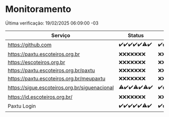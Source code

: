 # Monitoramento

Última verificação: 19/02/2025 06:09:00 -03

|Serviço|Status|Últimas 24h|
|---|---|---|
|https://github.com|<span title="2025-02-12: OK=23">✔️</span><span title="2025-02-13: OK=23">✔️</span><span title="2025-02-14: OK=23">✔️</span><span title="2025-02-15: OK=23">✔️</span><span title="2025-02-16: OK=23">✔️</span><span title="2025-02-17: OK=22, Falhas=1">⚠️</span><span title="2025-02-18: OK=8">✔️</span>|<span title="18/02/2025 06:09:00 -03 : 200">✔️</span><span title="18/02/2025 07:09:00 -03 : 200">✔️</span><span title="18/02/2025 08:07:00 -03 : 200">✔️</span><span title="18/02/2025 09:16:00 -03 : 200">✔️</span><span title="18/02/2025 10:15:00 -03 : 200">✔️</span><span title="18/02/2025 11:08:00 -03 : 200">✔️</span><span title="18/02/2025 12:09:00 -03 : 200">✔️</span><span title="18/02/2025 13:10:00 -03 : 200">✔️</span><span title="18/02/2025 14:07:00 -03 : 200">✔️</span><span title="18/02/2025 15:11:00 -03 : 200">✔️</span><span title="18/02/2025 16:07:00 -03 : 200">✔️</span><span title="18/02/2025 17:09:00 -03 : 200">✔️</span><span title="18/02/2025 18:07:00 -03 : 200">✔️</span><span title="18/02/2025 19:07:00 -03 : 200">✔️</span><span title="18/02/2025 20:07:00 -03 : 200">✔️</span><span title="18/02/2025 21:40:00 -03 : 200">✔️</span><span title="18/02/2025 23:10:00 -03 : 200">✔️</span><span title="19/02/2025 00:13:00 -03 : 200">✔️</span><span title="19/02/2025 01:10:00 -03 : 200">✔️</span><span title="19/02/2025 02:08:00 -03 : 200">✔️</span><span title="19/02/2025 03:12:00 -03 : 200">✔️</span><span title="19/02/2025 04:08:00 -03 : 200">✔️</span><span title="19/02/2025 05:12:00 -03 : 200">✔️</span><span title="19/02/2025 06:09:00 -03 : 200">✔️</span>|
|https://paxtu.escoteiros.org.br|<span title="2025-02-12: Falhas=23">❌</span><span title="2025-02-13: Falhas=23">❌</span><span title="2025-02-14: Falhas=23">❌</span><span title="2025-02-15: Falhas=23">❌</span><span title="2025-02-16: Falhas=23">❌</span><span title="2025-02-17: Falhas=23">❌</span><span title="2025-02-18: Falhas=8">❌</span>|<span title="18/02/2025 06:09:00 -03 : 403">❌</span><span title="18/02/2025 07:09:00 -03 : 403">❌</span><span title="18/02/2025 08:07:00 -03 : 403">❌</span><span title="18/02/2025 09:16:00 -03 : 403">❌</span><span title="18/02/2025 10:15:00 -03 : 403">❌</span><span title="18/02/2025 11:08:00 -03 : 403">❌</span><span title="18/02/2025 12:09:00 -03 : 403">❌</span><span title="18/02/2025 13:10:00 -03 : 403">❌</span><span title="18/02/2025 14:07:00 -03 : 403">❌</span><span title="18/02/2025 15:11:00 -03 : 403">❌</span><span title="18/02/2025 16:07:00 -03 : 403">❌</span><span title="18/02/2025 17:09:00 -03 : 403">❌</span><span title="18/02/2025 18:07:00 -03 : 403">❌</span><span title="18/02/2025 19:07:00 -03 : 403">❌</span><span title="18/02/2025 20:07:00 -03 : 403">❌</span><span title="18/02/2025 21:40:00 -03 : 403">❌</span><span title="18/02/2025 23:10:00 -03 : 403">❌</span><span title="19/02/2025 00:13:00 -03 : 403">❌</span><span title="19/02/2025 01:10:00 -03 : 403">❌</span><span title="19/02/2025 02:08:00 -03 : 403">❌</span><span title="19/02/2025 03:12:00 -03 : 403">❌</span><span title="19/02/2025 04:08:00 -03 : 403">❌</span><span title="19/02/2025 05:12:00 -03 : 403">❌</span><span title="19/02/2025 06:09:00 -03 : 403">❌</span>|
|https://escoteiros.org.br|<span title="2025-02-12: Falhas=23">❌</span><span title="2025-02-13: Falhas=23">❌</span><span title="2025-02-14: Falhas=23">❌</span><span title="2025-02-15: Falhas=23">❌</span><span title="2025-02-16: Falhas=23">❌</span><span title="2025-02-17: Falhas=23">❌</span><span title="2025-02-18: Falhas=8">❌</span>|<span title="18/02/2025 06:09:00 -03 : 403">❌</span><span title="18/02/2025 07:09:00 -03 : 403">❌</span><span title="18/02/2025 08:07:00 -03 : 403">❌</span><span title="18/02/2025 09:16:00 -03 : 403">❌</span><span title="18/02/2025 10:15:00 -03 : 403">❌</span><span title="18/02/2025 11:08:00 -03 : 403">❌</span><span title="18/02/2025 12:09:00 -03 : 403">❌</span><span title="18/02/2025 13:10:00 -03 : 403">❌</span><span title="18/02/2025 14:07:00 -03 : 403">❌</span><span title="18/02/2025 15:12:00 -03 : 403">❌</span><span title="18/02/2025 16:07:00 -03 : 403">❌</span><span title="18/02/2025 17:09:00 -03 : 403">❌</span><span title="18/02/2025 18:07:00 -03 : 403">❌</span><span title="18/02/2025 19:07:00 -03 : 403">❌</span><span title="18/02/2025 20:07:00 -03 : 403">❌</span><span title="18/02/2025 21:40:00 -03 : 403">❌</span><span title="18/02/2025 23:10:00 -03 : 403">❌</span><span title="19/02/2025 00:13:00 -03 : 403">❌</span><span title="19/02/2025 01:10:00 -03 : 403">❌</span><span title="19/02/2025 02:08:00 -03 : 403">❌</span><span title="19/02/2025 03:12:00 -03 : 403">❌</span><span title="19/02/2025 04:08:00 -03 : 403">❌</span><span title="19/02/2025 05:12:00 -03 : 403">❌</span><span title="19/02/2025 06:09:00 -03 : 403">❌</span>|
|https://paxtu.escoteiros.org.br/paxtu|<span title="2025-02-12: Falhas=23">❌</span><span title="2025-02-13: Falhas=23">❌</span><span title="2025-02-14: Falhas=23">❌</span><span title="2025-02-15: Falhas=23">❌</span><span title="2025-02-16: Falhas=23">❌</span><span title="2025-02-17: Falhas=23">❌</span><span title="2025-02-18: Falhas=8">❌</span>|<span title="18/02/2025 06:09:00 -03 : 403">❌</span><span title="18/02/2025 07:09:00 -03 : 403">❌</span><span title="18/02/2025 08:07:00 -03 : 403">❌</span><span title="18/02/2025 09:16:00 -03 : 403">❌</span><span title="18/02/2025 10:15:00 -03 : 403">❌</span><span title="18/02/2025 11:08:00 -03 : 403">❌</span><span title="18/02/2025 12:09:00 -03 : 403">❌</span><span title="18/02/2025 13:10:00 -03 : 403">❌</span><span title="18/02/2025 14:07:00 -03 : 403">❌</span><span title="18/02/2025 15:12:00 -03 : 403">❌</span><span title="18/02/2025 16:07:00 -03 : 403">❌</span><span title="18/02/2025 17:09:00 -03 : 403">❌</span><span title="18/02/2025 18:07:00 -03 : 403">❌</span><span title="18/02/2025 19:07:00 -03 : 403">❌</span><span title="18/02/2025 20:07:00 -03 : 403">❌</span><span title="18/02/2025 21:40:00 -03 : 403">❌</span><span title="18/02/2025 23:10:00 -03 : 403">❌</span><span title="19/02/2025 00:13:00 -03 : 403">❌</span><span title="19/02/2025 01:10:00 -03 : 403">❌</span><span title="19/02/2025 02:08:00 -03 : 403">❌</span><span title="19/02/2025 03:12:00 -03 : 403">❌</span><span title="19/02/2025 04:08:00 -03 : 403">❌</span><span title="19/02/2025 05:12:00 -03 : 403">❌</span><span title="19/02/2025 06:09:00 -03 : 403">❌</span>|
|https://paxtu.escoteiros.org.br/meupaxtu|<span title="2025-02-12: Falhas=23">❌</span><span title="2025-02-13: Falhas=23">❌</span><span title="2025-02-14: Falhas=23">❌</span><span title="2025-02-15: Falhas=23">❌</span><span title="2025-02-16: Falhas=23">❌</span><span title="2025-02-17: Falhas=23">❌</span><span title="2025-02-18: Falhas=8">❌</span>|<span title="18/02/2025 06:09:00 -03 : 403">❌</span><span title="18/02/2025 07:09:00 -03 : 403">❌</span><span title="18/02/2025 08:07:00 -03 : 403">❌</span><span title="18/02/2025 09:16:00 -03 : 403">❌</span><span title="18/02/2025 10:15:00 -03 : 403">❌</span><span title="18/02/2025 11:08:00 -03 : 403">❌</span><span title="18/02/2025 12:09:00 -03 : 403">❌</span><span title="18/02/2025 13:10:00 -03 : 403">❌</span><span title="18/02/2025 14:07:00 -03 : 403">❌</span><span title="18/02/2025 15:12:00 -03 : 403">❌</span><span title="18/02/2025 16:07:00 -03 : 403">❌</span><span title="18/02/2025 17:09:00 -03 : 403">❌</span><span title="18/02/2025 18:07:00 -03 : 403">❌</span><span title="18/02/2025 19:07:00 -03 : 403">❌</span><span title="18/02/2025 20:07:00 -03 : 403">❌</span><span title="18/02/2025 21:40:00 -03 : 403">❌</span><span title="18/02/2025 23:10:00 -03 : 403">❌</span><span title="19/02/2025 00:13:00 -03 : 403">❌</span><span title="19/02/2025 01:10:00 -03 : 403">❌</span><span title="19/02/2025 02:08:00 -03 : 403">❌</span><span title="19/02/2025 03:12:00 -03 : 403">❌</span><span title="19/02/2025 04:08:00 -03 : 403">❌</span><span title="19/02/2025 05:12:00 -03 : 403">❌</span><span title="19/02/2025 06:09:00 -03 : 403">❌</span>|
|https://sigue.escoteiros.org.br/siguenacional|<span title="2025-02-12: OK=22, Falhas=1">⚠️</span><span title="2025-02-13: OK=23">✔️</span><span title="2025-02-14: OK=23">✔️</span><span title="2025-02-15: OK=22, Falhas=1">⚠️</span><span title="2025-02-16: OK=23">✔️</span><span title="2025-02-17: OK=22, Falhas=1">⚠️</span><span title="2025-02-18: OK=8">✔️</span>|<span title="18/02/2025 06:09:00 -03 : 200">✔️</span><span title="18/02/2025 07:09:00 -03 : 200">✔️</span><span title="18/02/2025 08:07:00 -03 : 200">✔️</span><span title="18/02/2025 09:16:00 -03 : 200">✔️</span><span title="18/02/2025 10:15:00 -03 : 200">✔️</span><span title="18/02/2025 11:08:00 -03 : 200">✔️</span><span title="18/02/2025 12:09:00 -03 : 200">✔️</span><span title="18/02/2025 13:10:00 -03 : 200">✔️</span><span title="18/02/2025 14:07:00 -03 : 200">✔️</span><span title="18/02/2025 15:12:00 -03 : 200">✔️</span><span title="18/02/2025 16:07:00 -03 : 200">✔️</span><span title="18/02/2025 17:09:00 -03 : 200">✔️</span><span title="18/02/2025 18:07:00 -03 : 200">✔️</span><span title="18/02/2025 19:07:00 -03 : 200">✔️</span><span title="18/02/2025 20:07:00 -03 : 200">✔️</span><span title="18/02/2025 21:40:00 -03 : 200">✔️</span><span title="18/02/2025 23:10:00 -03 : 200">✔️</span><span title="19/02/2025 00:13:00 -03 : 200">✔️</span><span title="19/02/2025 01:10:00 -03 : 200">✔️</span><span title="19/02/2025 02:08:00 -03 : 200">✔️</span><span title="19/02/2025 03:12:00 -03 : 200">✔️</span><span title="19/02/2025 04:08:00 -03 : 200">✔️</span><span title="19/02/2025 05:12:00 -03 : 200">✔️</span><span title="19/02/2025 06:09:00 -03 : 200">✔️</span>|
|https://id.escoteiros.org.br/|<span title="2025-02-12: Falhas=23">❌</span><span title="2025-02-13: Falhas=23">❌</span><span title="2025-02-14: Falhas=23">❌</span><span title="2025-02-15: Falhas=23">❌</span><span title="2025-02-16: Falhas=23">❌</span><span title="2025-02-17: Falhas=23">❌</span><span title="2025-02-18: Falhas=8">❌</span>|<span title="18/02/2025 06:09:00 -03 : 403">❌</span><span title="18/02/2025 07:09:00 -03 : 403">❌</span><span title="18/02/2025 08:07:00 -03 : 403">❌</span><span title="18/02/2025 09:16:00 -03 : 403">❌</span><span title="18/02/2025 10:15:00 -03 : 403">❌</span><span title="18/02/2025 11:08:00 -03 : 403">❌</span><span title="18/02/2025 12:09:00 -03 : 403">❌</span><span title="18/02/2025 13:10:00 -03 : 403">❌</span><span title="18/02/2025 14:07:00 -03 : 403">❌</span><span title="18/02/2025 15:12:00 -03 : 403">❌</span><span title="18/02/2025 16:07:00 -03 : 403">❌</span><span title="18/02/2025 17:09:00 -03 : 403">❌</span><span title="18/02/2025 18:07:00 -03 : 403">❌</span><span title="18/02/2025 19:07:00 -03 : 403">❌</span><span title="18/02/2025 20:07:00 -03 : 403">❌</span><span title="18/02/2025 21:40:00 -03 : 403">❌</span><span title="18/02/2025 23:10:00 -03 : 403">❌</span><span title="19/02/2025 00:13:00 -03 : 403">❌</span><span title="19/02/2025 01:10:00 -03 : 403">❌</span><span title="19/02/2025 02:08:00 -03 : 403">❌</span><span title="19/02/2025 03:12:00 -03 : 403">❌</span><span title="19/02/2025 04:08:00 -03 : 403">❌</span><span title="19/02/2025 05:12:00 -03 : 403">❌</span><span title="19/02/2025 06:09:00 -03 : 403">❌</span>|
|Paxtu Login|<span title="2025-02-12: OK=23">✔️</span><span title="2025-02-13: OK=23">✔️</span><span title="2025-02-14: OK=23">✔️</span><span title="2025-02-15: OK=23">✔️</span><span title="2025-02-16: OK=23">✔️</span><span title="2025-02-17: OK=22, Falhas=1">⚠️</span><span title="2025-02-18: OK=8">✔️</span>|<span title="18/02/2025 06:09:00 -03 : 200">✔️</span><span title="18/02/2025 07:09:00 -03 : 200">✔️</span><span title="18/02/2025 08:07:00 -03 : 200">✔️</span><span title="18/02/2025 09:16:00 -03 : 200">✔️</span><span title="18/02/2025 10:15:00 -03 : 200">✔️</span><span title="18/02/2025 11:08:00 -03 : 200">✔️</span><span title="18/02/2025 12:09:00 -03 : 200">✔️</span><span title="18/02/2025 13:10:00 -03 : 200">✔️</span><span title="18/02/2025 14:07:00 -03 : 200">✔️</span><span title="18/02/2025 15:12:00 -03 : 200">✔️</span><span title="18/02/2025 16:07:00 -03 : 200">✔️</span><span title="18/02/2025 17:09:00 -03 : 200">✔️</span><span title="18/02/2025 18:07:00 -03 : 200">✔️</span><span title="18/02/2025 19:07:00 -03 : 200">✔️</span><span title="18/02/2025 20:07:00 -03 : 200">✔️</span><span title="18/02/2025 21:40:00 -03 : 200">✔️</span><span title="18/02/2025 23:10:00 -03 : 200">✔️</span><span title="19/02/2025 00:13:00 -03 : 500">❌</span><span title="19/02/2025 01:10:00 -03 : 200">✔️</span><span title="19/02/2025 02:08:00 -03 : 200">✔️</span><span title="19/02/2025 03:12:00 -03 : 200">✔️</span><span title="19/02/2025 04:08:00 -03 : 200">✔️</span><span title="19/02/2025 05:12:00 -03 : 200">✔️</span><span title="19/02/2025 06:09:00 -03 : 200">✔️</span>|
